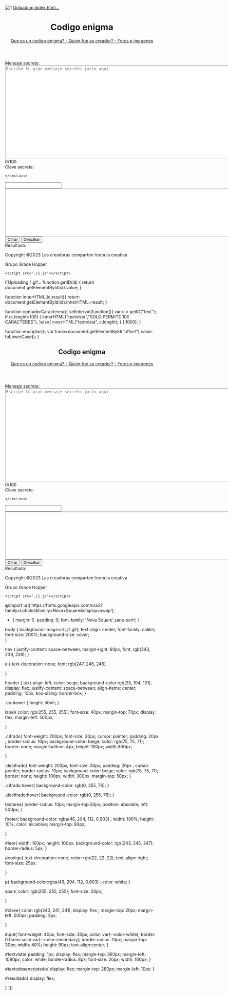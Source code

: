 ![1](https://github.com/nivescho/Revision/assets/152449888/c8fc615e-d91e-4ed3-9383-feab1adfe0fe)
[Uploading index.html…]()<!DOCTYPE html>
<html lang="en">
<head>
    <meta charset="UTF-8">
    <meta name="viewport" content="width=device-width, initial-scale=1.0">
    <title>Codigo Enigma</title>
    <link rel="stylesheet" href="1.css">
    <link rel="icon" href="https://www.lausina.com.ar/wp-content/uploads/2017/07/criptograma-reloj.jpg">
    <link rel="preconnect" href="https://fonts.googleapis.com">
</head>
<body onload="contadorCaracteres()">
    <header>
        <h1> Codigo enigma </h1>  
    <nav >
        <a  id="codigo" href="https://www.youtube.com/watch?v=IYsrI15PNUI"class="nav-link">Que es un codigo enigma? - </a>
        <a  id ="codigo"href="https://historia.nationalgeographic.com.es/a/alan-turing-arma-secreta-aliados_16352"class="nav-link">Quien fue su creador? - </a>
        <a  id ="codigo"href="https://www.shutterstock.com/es/search/enigma-code"class="nav-link"> Fotos e imagenes </a>
    </nav>
    </header>
    <section>
        <label id="mensaje">Mensaje secreto:</label>
        <textarea  class="textarea" id="text"  rows="20" cols="90" placeholder="Escribe tu gran mensaje secreto justo aqui"></textarea>
        <div class="col-lg-6">
         <div id="textvista">0/100</div>
        </div>
        <label id="clave">Clave secreta:</label>
        
    </section>
</header>


<input   type="text" id="textoencriptado">
<textarea name="resultado"id="textodesencriptado"cols="90" rows="10"></textarea>
<main>
  <section class="container">
    <div class="btnGroup">
      <button class="cifrado" name="cipher" type="button">
        <i class="fas fa-lock"></i> Cifrar
      </button>
      <button class="decifrado" name="decipher" type="button">
        <i class="fas fa-lock-open"></i> Descifrar
      </button>
    </div>
    <label id="resultado">Resultado:</label>
  </section>
</main>
  
<footer>
  <div>
  <p>Copyright &copy;2023 Las creadoras comparten licencia creativa</p>
  <p>Grupo Grace Hopper</p>   
</div>
</footer>
    
    
    <script src="./1.js"></script>
    
</body>
</html>


![Uploading 1.gif…
function getID(id) {
    return document.getElementById(id).value; 
}

function innerHTML(id,result){
    return document.getElementById(id).innerHTML=result;
}

function contadorCaracteres(){
    setInterval(function(){
        var c = getID("text");
        if (c.lenght>100) {
            innerHTML("textvista","SOLO PERMITE 100 CARACTERES");
        }else{
            innerHTML("textvista", c.lenght);
        }
    },1000);
}



function encriptar(){
    var frase=document.getElementById("offset").value.
    toLowerCase();
}
<!DOCTYPE html>
<html lang="en">
<head>
    <meta charset="UTF-8">
    <meta name="viewport" content="width=device-width, initial-scale=1.0">
    <title>Codigo Enigma</title>
    <link rel="stylesheet" href="1.css">
    <link rel="icon" href="https://www.lausina.com.ar/wp-content/uploads/2017/07/criptograma-reloj.jpg">
    <link rel="preconnect" href="https://fonts.googleapis.com">
</head>
<body onload="contadorCaracteres()">
    <header>
        <h1> Codigo enigma </h1>  
    <nav >
        <a  id="codigo" href="https://www.youtube.com/watch?v=IYsrI15PNUI"class="nav-link">Que es un codigo enigma? - </a>
        <a  id ="codigo"href="https://historia.nationalgeographic.com.es/a/alan-turing-arma-secreta-aliados_16352"class="nav-link">Quien fue su creador? - </a>
        <a  id ="codigo"href="https://www.shutterstock.com/es/search/enigma-code"class="nav-link"> Fotos e imagenes </a>
    </nav>
    </header>
    <section>
        <label id="mensaje">Mensaje secreto:</label>
        <textarea  class="textarea" id="text"  rows="20" cols="90" placeholder="Escribe tu gran mensaje secreto justo aqui"></textarea>
        <div class="col-lg-6">
         <div id="textvista">0/100</div>
        </div>
        <label id="clave">Clave secreta:</label>
        
    </section>
</header>


<input   type="text" id="textoencriptado">
<textarea name="resultado"id="textodesencriptado"cols="90" rows="10"></textarea>
<main>
  <section class="container">
    <div class="btnGroup">
      <button class="cifrado" name="cipher" type="button">
        <i class="fas fa-lock"></i> Cifrar
      </button>
      <button class="decifrado" name="decipher" type="button">
        <i class="fas fa-lock-open"></i> Descifrar
      </button>
    </div>
    <label id="resultado">Resultado:</label>
  </section>
</main>
  
<footer>
  <div>
  <p>Copyright &copy;2023 Las creadoras comparten licencia creativa</p>
  <p>Grupo Grace Hopper</p>   
</div>
</footer>
    
    
    <script src="./1.js"></script>
    
</body>
</html>
@import url('https://fonts.googleapis.com/css2?family=Lobster&family=Nova+Square&display=swap');

* {
    margin: 0;
    padding: 0;
    font-family: 'Nova Square',sans-serif;
}

body {
    background-image:url(./1.gif);
    text-align: center;
    font-family: calibri;
    font-size: 200%;
    background-size: cover;     
}

nav {
    justify-content: space-between;
    margin-right: 90px;
    font: rgb(243, 239, 239);
}

a {
    text-decoration: none;
    font: rgb(247, 246, 246)
   

}

header {
    text-align: left;
    color: beige;
    background-color:rgb(35, 194, 101);
    display: flex;
    justify-content: space-between;
    align-items: center;  
    padding: 10px;
    box-sizing: border-box;
}


.container {
    height: 50vh;
}

label{
    color: rgb(255, 255, 255);
    font-size: 40px;
    margin-top: 70px;
    display: flex;
    margin-left: 500px;
    


}

.cifrado{
    font-weight: 200px;
    font-size: 30px;
    cursor: pointer;
    padding: 20px ;
    border-radius: 10px;
    background-color: beige;
    color: rgb(75, 75, 71);
    border: none;
    margin-bottom: 4px;
    height: 100px;
    width:300px;
    
}

.decifrado{
    font-weight: 200px;
    font-size: 30px;
    padding: 20px ;
    cursor: pointer;
    border-radius: 10px;
    background-color: beige;
    color: rgb(75, 75, 71);
    border: none;
    height: 100px;
    width: 300px;
    margin-top: 50px;
}


.cifrado:hover{
    background-color: rgb(0, 255, 76);
}

.decifrado:hover{
    background-color: rgb(0, 255, 76);
}

textarea{
    border-radius: 10px;
    margin-top:30px;
    position: absolute;
    left: 500px;
}


footer{
    background-color: rgba(46, 204, 112, 0.603) ;
    width: 100%;
    height: 10%;
    color: aliceblue;
    margin-top: 80px;

}


#leer{
    width: 100px;
    height: 100px;
    background-color: rgb(243, 245, 247);
    border-radius: 5px;
}

#codigo{
   text-decoration: none;
   color: rgb(22, 22, 22);
   text-align: right;
   font-size: 25px;
   
   
}

p{
    background-color:rgba(46, 204, 112, 0.603) ;
    color: white;
}

span{
    color: rgb(255, 255, 255);
    font-size: 20px; 
    
}

#clave{
    color: rgb(243, 241, 241);
    display: flex ;
    margin-top: 20px;
    margin-left: 500px;
    padding: 2px;
    
}

input{
    font-weight: 40px;
    font-size: 30px;
    color: var(--color-white);
    border: 0.15rem solid var(--color-secondary);
    border-radius: 10px;
    margin-top: 30px;
    width: 40%;
    height: 90px;
    text-align:center;
}
  

#textvista{
    padding: 1px;
    display: flex;
    margin-top: 360px;
    margin-left: 1080px;
    color: white;
    border-radius: 8px;
    font-size: 20px;
    width: 100px;
}

#textodesencriptado{
    display: flex;
    margin-top: 280px;
    margin-left: 10px;
}

#resultado{
    display: flex;
    



}
]()


